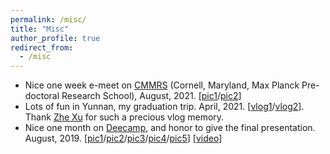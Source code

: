 ```yaml
---
permalink: /misc/
title: "Misc"
author_profile: true
redirect_from: 
  - /misc
---
```


* Nice one week e-meet on <a href="https://cmmrs.mpi-sws.org">CMMRS</a> (Cornell, Maryland, Max Planck Pre-doctoral Research School), August, 2021. [<a href="https://j-zin.github.io/files/images/cmmrs1.jpeg">pic1</a>/<a href="https://j-zin.github.io/files/images/cmmrs2.jpeg">pic2</a>]
* Lots of fun in Yunnan, my graduation trip. April, 2021. [<a href="https://www.bilibili.com/video/BV1bv411V7rr?spm_id_from=333.999.0.0">vlog1</a>/<a href="https://www.bilibili.com/video/BV13v411H7A9?spm_id_from=333.999.0.0">vlog2</a>]. Thank <a href="https://lemoshu.github.io">Zhe Xu</a> for such a precious vlog memory.
* Nice one month on <a href="https://deecamp.com/#/activityDetails?id=3">Deecamp</a>, and honor to give the final presentation. August, 2019. [<a href="https://j-zin.github.io/files/images/deecamp1.jpeg">pic1</a>/<a href="https://j-zin.github.io/files/images/deecamp2.jpeg">pic2</a>/<a href="https://j-zin.github.io/files/images/deecamp3.jpeg">pic3</a>/<a href="https://j-zin.github.io/files/images/deecamp4.jpeg">pic4</a>/<a href="https://j-zin.github.io/files/images/deecamp5.jpeg">pic5</a>] [<a href="https://www.bilibili.com/video/av64342295">video</a>]


